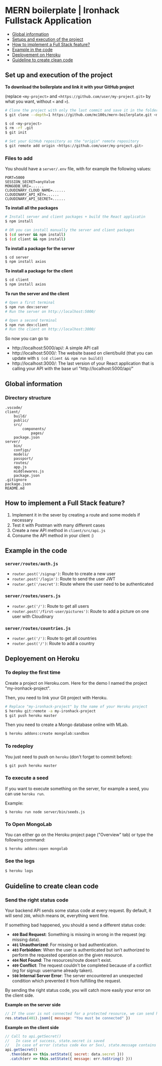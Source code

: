 # MERN boilerplate | Ironhack Fullstack Application

- [Global information](#global-information)
- [Setups and execution of the project](#setups-and-execution-of-the-project)
- [How to implement a Full Stack feature?](#how-to-implement-a-full-stack-feature)
- [Example in the code](#example-in-the-code)
- [Deployement on Heroku](#deployement-on-heroku)
- [Guideline to create clean code](#guideline-to-create-clean-code)

## Set up and execution of the project

**To download the boilerplate and link it with your GitHub project**

(replace `<my-project>` and `<https://github.com/user/my-project.git>` by what you want, without `<` and `>`).

```sh
# Clone the project with only the last commit and save it in the folder <my-project>
$ git clone --depth=1 https://github.com/mc100s/mern-boilerplate.git <my-project>

$ cd <my-project>
$ rm -rf .git
$ git init

# Set your GitHub repository as the "origin" remote repository
$ git remote add origin <https://github.com/user/my-project.git>
```

### Files to add

You should have a `server/.env` file, with for example the following values:
```
PORT=5000
SESSION_SECRET=anyValue
MONGODB_URI=......
CLOUDINARY_CLOUD_NAME=......
CLOUDINARY_API_KEY=......
CLOUDINARY_API_SECRET=......
```


**To install all the packages**
```sh
# Install server and client packages + build the React applicatin
$ npm install

# OR you can install manually the server and client packages
$ (cd server && npm install)
$ (cd client && npm install)
```

**To install a package for the server**
```sh
$ cd server
$ npm install axios
```

**To install a package for the client**
```sh
$ cd client
$ npm install axios
```

**To run the server and the client**
```sh
# Open a first terminal
$ npm run dev:server
# Run the server on http://localhost:5000/

# Open a second terminal
$ npm run dev:client
# Run the client on http://localhost:3000/
```

So now you can go to 
- http://localhost:5000/api/: A simple API call
- http://localhost:5000/: The website based on client/build (that you can update with `$ (cd client && npm run build)`)
- http://localhost:3000/: The last version of your React application that is calling your API with the base url "http://localhost:5000/api/"



## Global information

### Directory structure
```
.vscode/
client/
    build/
    public/
    src/
        components/
            pages/
    package.json
server/
    bin/
    configs/
    models/
    passport/
    routes/
    app.js
    middlewares.js
    package.json
.gitignore
package.json
README.md
```



## How to implement a Full Stack feature?
1. Implement it in the sever by creating a route and some models if necessary
2. Test it with Postman with many different cases
3. Create a new API method in `client/src/api.js`
4. Consume the API method in your client :)

## Example in the code

### `server/routes/auth.js`

- `router.post('/signup')`: Route to create a new user
- `router.post('/login')`: Route to send the user JWT 
- `router.get('/secret')`: Route where the user need to be authenticated


### `server/routes/users.js`

- `router.get('/')`: Route to get all users
- `router.post('/first-user/pictures')`: Route to add a picture on one user with Cloudinary

<!-- TODO: give instructions for Cloudinary -->
<!-- TODO: give instructions for route guards -->

### `server/routes/countries.js`

- `router.get('/')`: Route to get all countries
- `router.post('/')`: Route to add a country



## Deployement on Heroku

### To deploy the first time

Create a project on Heroku.com. Here for the demo I named the project "my-ironhack-project". 

Then, you need to link your Git project with Heroku.

```sh
# Replace "my-ironhack-project" by the name of your Heroku project
$ heroku git:remote -a my-ironhack-project 
$ git push heroku master
```

Then you need to create a Mongo database online with MLab.

```sh
$ heroku addons:create mongolab:sandbox
```


### To redeploy

You just need to push on `heroku` (don't forget to commit before):
```sh
$ git push heroku master
```

### To execute a seed

If you want to execute something on the server, for example a seed, you can use `heroku run`.

Example:
```
$ heroku run node server/bin/seeds.js
```


### To Open MongoLab

You can either go on the Heroku project page ("Overview" tab) or type the following command:

```
$ heroku addons:open mongolab
```


### See the logs

```sh
$ heroku logs
```

## Guideline to create clean code

### Send the right status code

Your backend API sends some status code at every request. By default, it will send `200`, which means `OK`, everything went fine.

If something bad happened, you should a send a different status code:
- **`400` Bad Request**: Something is missing in wrong in the request (eg: missing data).
- **`401` Unauthorized**: For missing or bad authentication.
- **`403` Forbidden**: When the user is authenticated but isn’t authorized to perform the requested operation on the given resource.
- **`404` Not Found**: The resources/route doesn't exist.
- **`409` Conflict**: The request couldn't be completed because of a conflict (eg for signup: username already taken).
- **`500` Internal Server Error**: The server encountered an unexpected condition which prevented it from fulfilling the request.

By sending the right status code, you will catch more easily your error on the client side.

**Example on the server side**
```js
// If the user is not connected for a protected resource, we can send him this
res.status(401).json({ message: "You must be connected" })
```
**Example on the client side**
```js
// Call to api.getSecret()
//   In case of success, state.secret is saved
//   In case of error (status code 4xx or 5xx), state.message contains the message from the error
api.getSecret()
  .then(data => this.setState({ secret: data.secret }))
  .catch(err => this.setState({ message: err.toString() }))
```



<!-- TODO: find a way to check if we are still loggedIn when we load the application -->
